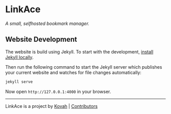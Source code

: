 # LinkAce

_A small, selfhosted bookmark manager._

## Website Development

The website is build using Jekyll. To start with the development, [install Jekyll locally](https://jekyllrb.com/docs/installation/).

Then run the following command to start the Jekyll server which publishes your current website and watches for 
file changes automatically:

```bash
jekyll serve
```

Now open `http://127.0.0.1:4000` in your browser.

---

LinkAce is a project by [Kovah](https://kovah.de) | [Contributors](https://github.com/Kovah/LinkAce/graphs/contributors)
